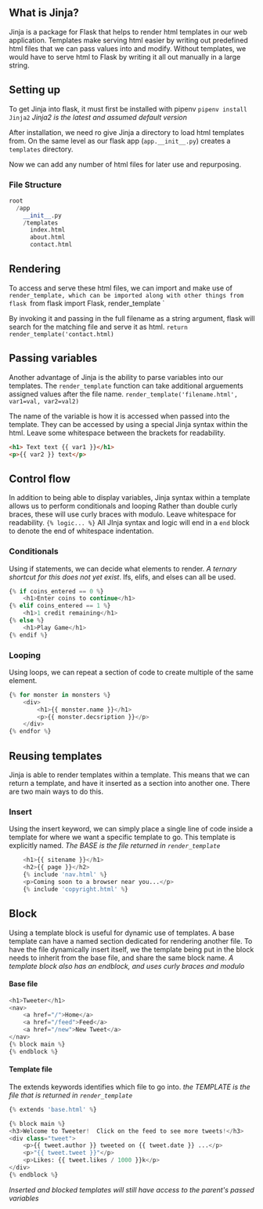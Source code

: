 ## What is Jinja?
Jinja is a package for Flask that helps to render html templates in our web application. Templates make serving html easier by writing out predefined html files that we can pass values into and modify. Without templates, we would have to serve html to Flask by writing it all out manually in a large string.

## Setting up
To get Jinja into flask, it must first be installed with pipenv
`pipenv install Jinja2`
*Jinja2 is the latest and assumed default version*

After installation, we need ro give Jinja a directory to load html templates from. On the same level as our flask app (`app.__init__.py`) creates a `templates` directory.

Now we can add any number of html files for later use and repurposing.
### File Structure
```py
root
  /app
    __init__.py
    /templates
      index.html
      about.html
      contact.html
```

## Rendering
To access and serve these html files, we can import and make use of `render_template, which can be imported along with other things from flask
`from flask import Flask, render_template `

By invoking it and passing in the full filename as a string argument, flask will search for the matching file and serve it as html.
`return render_template('contact.html)`

## Passing variables
Another advantage of Jinja is the ability to parse variables into our templates.
The `render_template` function can take additional arguements assigned values after the file name. 
`render_template('filename.html', var1=val, var2=val2)`

The name of the variable is how it is accessed when passed into the template. They can be accessed by using a special Jinja syntax within the html. Leave some whitespace between the brackets for readability.

```html
<h1> Text text {{ var1 }}</h1>
<p>{{ var2 }} text</p>
```

## Control flow
In addition to being able to display variables, Jinja syntax within a template allows us to perform conditionals and looping Rather than double curly braces, these will use curly braces with modulo. Leave whitespace for readability.
`{% logic... %}`
All JInja syntax and logic will end in a `end` block to denote the end of whitespace indentation.

### Conditionals
Using if statements, we can decide what elements to render. *A ternary shortcut for this does not yet exist*. Ifs, elifs, and elses can all be used.
```py
{% if coins_entered == 0 %}
	<h1>Enter coins to continue</h1>
{% elif coins_entered == 1 %}
	<h1>1 credit remaining</h1>
{% else %}
	<h1>Play Game</h1>
{% endif %}
```

### Looping
Using loops, we can repeat a section of code to create multiple of the same element.
```py
{% for monster in monsters %}
	<div>
		<h1>{{ monster.name }}</h1>
		<p>{{ monster.decsription }}</p>
	</div>
{% endfor %}
```

## Reusing templates
Jinja is able to render templates within a template. This means that we can return a template, and have it inserted as a section into another one. There are two main ways to do this.
### Insert
Using the insert keyword, we can simply place a single line of code inside a template for where we want a specific template to go. This template is explicitly named.
*The BASE is the file returned in `render_template`*
```py
    <h1>{{ sitename }}</h1>
    <h2>{{ page }}</h2>
    {% include 'nav.html' %}
    <p>Coming soon to a browser near you...</p>
    {% include 'copyright.html' %}
```
## Block
Using a template block is useful for dynamic use of templates. A base template can have a named section dedicated for rendering another file.
To have the file dynamically insert itself, we the template being put in the block needs to inherit from the base file, and share the same block name.
*A template block also has an endblock, and uses curly braces and modulo*
#### Base file
```py
<h1>Tweeter</h1>
<nav>
	<a href="/">Home</a>
	<a href="/feed">Feed</a>
	<a href="/new">New Tweet</a>
</nav>
{% block main %}
{% endblock %}
```

#### Template file
The extends keywords identifies which file to go into.
*the TEMPLATE is the file that is returned in `render_template`*
```py
{% extends 'base.html' %}

{% block main %}
<h3>Welcome to Tweeter!  Click on the feed to see more tweets!</h3>
<div class="tweet">
    <p>{{ tweet.author }} tweeted on {{ tweet.date }} ...</p>
    <p>"{{ tweet.tweet }}"</p>
    <p>Likes: {{ tweet.likes / 1000 }}k</p>
</div>
{% endblock %}
```
*Inserted and blocked templates will still have access to the parent's passed variables*